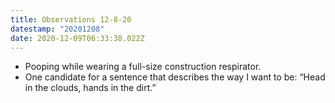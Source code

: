 ```yaml
---
title: Observations 12-8-20
datestamp: "20201208"
date: 2020-12-09T06:33:38.022Z
---
```

- Pooping while wearing a full-size construction respirator.
- One candidate for a sentence that describes the way I want to be: “Head in the clouds, hands in the dirt.”